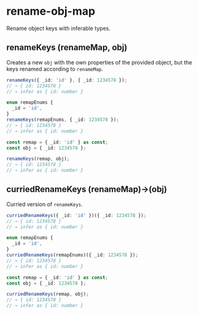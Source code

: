 # rename-obj-map

Rename object keys with inferable types.

## renameKeys (renameMap, obj)

Creates a new `obj` with the own properties of the provided object, but
the keys renamed according to `renameMap`.

```typescript
renameKeys({ _id: 'id' }, { _id: 1234578 });
// → { id: 1234578 }
// → infer as { id: number }

enum remapEnums {
  _id = 'id',
}
renameKeys(remapEnums, { _id: 1234578 });
// → { id: 1234578 }
// → infer as { id: number }

const remap = { _id: 'id' } as const;
const obj = { _id: 1234578 };

renameKeys(remap, obj);
// → { id: 1234578 }
// → infer as { id: number }
```

## curriedRenameKeys (renameMap)→(obj)

Curried version of `renameKeys`.

```typescript
curriedRenameKeys({ _id: 'id' })({ _id: 1234578 });
// → { id: 1234578 }
// → infer as { id: number }

enum remapEnums {
  _id = 'id',
}
curriedRenameKeys(remapEnums)({ _id: 1234578 });
// → { id: 1234578 }
// → infer as { id: number }

const remap = { _id: 'id' } as const;
const obj = { _id: 1234578 };

curriedRenameKeys(remap, obj);
// → { id: 1234578 }
// → infer as { id: number }
```
